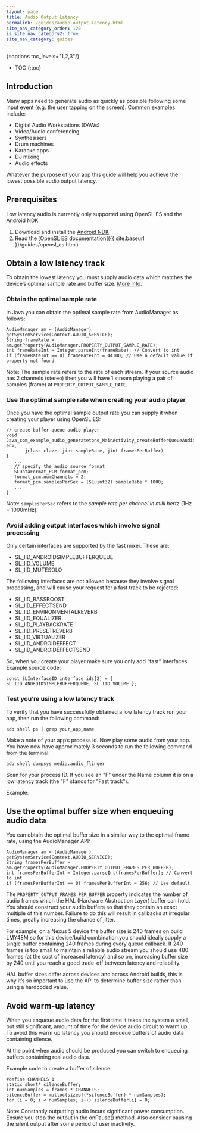 ```yaml
---
layout: page
title: Audio Output Latency
permalink: /guides/audio-output-latency.html
site_nav_category_order: 120
is_site_nav_category2: true
site_nav_category: guides
---
```


{::options toc_levels="1,2,3"/}

* TOC
{:toc}

## Introduction
Many apps need to generate audio as quickly as possible following some input event (e.g. the user tapping on the screen). Common examples include:

- Digital Audio Workstations (DAWs)
- Video/Audio conferencing
- Synthesisers
- Drum machines
- Karaoke apps
- DJ mixing
- Audio effects

Whatever the purpose of your app this guide will help you achieve the lowest possible audio output latency.

## Prerequisites
Low latency audio is currently only supported using OpenSL ES and the Android NDK.

1. Download and install the [Android NDK](https://developer.android.com/tools/sdk/ndk/index.html)
2. Read the [OpenSL ES documentation]({{ site.baseurl }}/guides/opensl_es.html)

## Obtain a low latency track
To obtain the lowest latency you must supply audio data which matches the device’s optimal sample rate and buffer size. [More info](https://source.android.com/devices/audio/latency_design.html).

### Obtain the optimal sample rate
In Java you can obtain the optimal sample rate from AudioManager as follows:

    AudioManager am = (AudioManager) getSystemService(Context.AUDIO_SERVICE);
    String frameRate = am.getProperty(AudioManager.PROPERTY_OUTPUT_SAMPLE_RATE);
    int frameRateInt = Integer.parseInt(frameRate); // Convert to int
    if (frameRateInt == 0) frameRateInt = 44100; // Use a default value if property not found

Note: The sample rate refers to the rate of each stream. If your source audio has 2 channels
(stereo) then you will have 1 stream playing a pair of samples (frame) at `PROPERTY_OUTPUT_SAMPLE_RATE`.

### Use the optimal sample rate when creating your audio player
Once you have the optimal sample output rate you can supply it when creating your player using OpenSL ES:

    // create buffer queue audio player
    void Java_com_example_audio_generatetone_MainActivity_createBufferQueueAudioPlayer(JNIEnv* env,
           jclass clazz, jint sampleRate, jint framesPerBuffer)
    {
       ...
       // specify the audio source format
       SLDataFormat_PCM format_pcm;
       format_pcm.numChannels = 2;
       format_pcm.samplesPerSec = (SLuint32) sampleRate * 1000;
       ...
    }

Note: `samplesPerSec` refers to the *sample rate per channel in milli hertz* (1Hz = 1000mHz).


### Avoid adding output interfaces which involve signal processing
Only certain interfaces are supported by the fast mixer. These are:

- SL_IID_ANDROIDSIMPLEBUFFERQUEUE
- SL_IID_VOLUME
- SL_IID_MUTESOLO

The following interfaces are not allowed because they involve signal processing, and will cause your request for a fast track to be rejected:

- SL_IID_BASSBOOST
- SL_IID_EFFECTSEND
- SL_IID_ENVIRONMENTALREVERB
- SL_IID_EQUALIZER
- SL_IID_PLAYBACKRATE
- SL_IID_PRESETREVERB
- SL_IID_VIRTUALIZER
- SL_IID_ANDROIDEFFECT
- SL_IID_ANDROIDEFFECTSEND

So, when you create your player make sure you only add “fast” interfaces. Example source code:

    const SLInterfaceID interface_ids[2] = { SL_IID_ANDROIDSIMPLEBUFFERQUEUE, SL_IID_VOLUME };

### Test you’re using a low latency track
To verify that you have successfully obtained a low latency track run your app, then run the following command:

    adb shell ps | grep your_app_name

Make a note of your app’s process id. Now play some audio from your app. You have now have approximately 3 seconds to run the following command from the terminal:

    adb shell dumpsys media.audio_flinger

Scan for your process ID.  If you see an "F" under the Name column it is on a low latency track
(the "F" stands for "Fast track").

Example:



## Use the optimal buffer size when enqueuing audio data
You can obtain the optimal buffer size in a similar way to the optimal frame rate, using the AudioManager API:

    AudioManager am = (AudioManager) getSystemService(Context.AUDIO_SERVICE);
    String framesPerBuffer = am.getProperty(AudioManager.PROPERTY_OUTPUT_FRAMES_PER_BUFFER);
    int framesPerBufferInt = Integer.parseInt(framesPerBuffer); // Convert to int
    if (framesPerBufferInt == 0) framesPerBufferInt = 256; // Use default

The `PROPERTY_OUTPUT_FRAMES_PER_BUFFER` property indicates the number of audio frames which the HAL (Hardware Abstraction Layer) buffer can hold. You should construct your audio buffers so that they contain an exact multiple of this number. Failure to do this will result in callbacks at irregular times, greatly increasing the chance of jitter.

For example, on a Nexus 5 device the buffer size is 240 frames on build LMY48M so for this device/build combination you should ideally supply a single buffer containing 240 frames during every queue callback. If 240 frames is too small to maintain a reliable audio stream you should use 480 frames (at the cost of increased latency) and so on, increasing buffer size by 240 until you reach a good trade-off between latency and reliability.

HAL buffer sizes differ across devices and across Android builds, this is why it’s so important to use the API to determine buffer size rather than using a hardcoded value.

## Avoid warm-up latency
When you enqueue audio data for the first time it takes the system a small, but still significant, amount of time for the device audio circuit to warm up. To avoid this warm up latency you should enqueue buffers of audio data containing silence.

At the point when audio should be produced you can switch to enqueuing buffers containing real audio data.

Example code to create a buffer of silence:


    #define CHANNELS 1
    static short* silenceBuffer;
    int numSamples = frames * CHANNELS;
    silenceBuffer = malloc(sizeof(*silenceBuffer) * numSamples);
    for (i = 0; i < numSamples; i++) silenceBuffer[i] = 0;

Note: Constantly outputting audio incurs significant power consumption. Ensure you stop the output in the onPause() method. Also consider pausing the silent output after some period of user inactivity.
